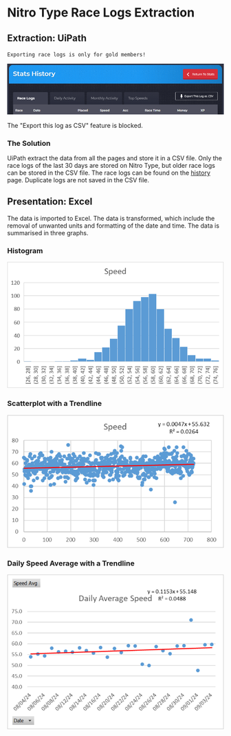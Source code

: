 # Nitro Type Race Logs Extraction

## Extraction: UiPath

```
Exporting race logs is only for gold members!
```

![Image showing the Export this log as CSV button](img/exportcsv.png)

The "Export this log as CSV" feature is blocked. 

### The Solution
UiPath extract the data from all the pages and store it in a CSV file. Only the race logs of the last 30 days are stored on Nitro Type, but older race logs can be stored in the CSV file. The race logs can be found on the [history](https://www.nitrotype.com/racelog/racelog) page. Duplicate logs are not saved in the CSV file. 

## Presentation: Excel
The data is imported to Excel. The data is transformed, which include the removal of unwanted units and formatting of the date and time. The data is summarised in three graphs.

### Histogram
![Histogram](img/histogram.png)

### Scatterplot with a Trendline
![Scatterplot with a Trendline](img/scatter.png)

### Daily Speed Average with a Trendline
![Daily Speed Average with a Trendline](img/avgtrend.png)